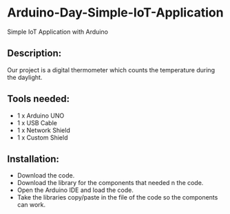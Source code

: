 # Arduino-Day-Simple-IoT-Application
Simple IoT Application with Arduino

## Description:
Our project is a digital thermometer which counts the temperature during the daylight.

## Tools needed:
-  1 x Arduino UNO
-  1 x USB Cable
-  1 x Network Shield
-  1 x Custom Shield

## Installation: 
- Download the code.
- Download the library for the components that needed n the code.
- Open the Arduino IDE and load the code.
- Take the libraries copy/paste in the file of the code so the components can work.
